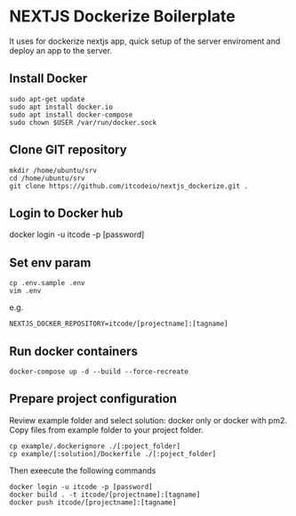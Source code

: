# NEXTJS Dockerize Boilerplate 

It uses for dockerize nextjs app, quick setup of the server enviroment and deploy an app to the server.

## Install Docker
```
sudo apt-get update
sudo apt install docker.io
sudo apt install docker-compose
sudo chown $USER /var/run/docker.sock
```

## Clone GIT repository
```
mkdir /home/ubuntu/srv
cd /home/ubuntu/srv
git clone https://github.com/itcodeio/nextjs_dockerize.git .
```

## Login to Docker hub
docker login -u itcode -p [password]

## Set env param
```
cp .env.sample .env
vim .env
```
e.g.

```
NEXTJS_DOCKER_REPOSITORY=itcode/[projectname]:[tagname]
```

## Run docker containers
```
docker-compose up -d --build --force-recreate
```

## Prepare project configuration
Review example folder and select solution: docker only or docker with pm2.
Copy files from example folder to your project folder.

```
cp example/.dockerignore ./[:poject_folder]
cp example/[:solution]/Dockerfile ./[:poject_folder]
```

Then exeecute the following commands
```
docker login -u itcode -p [password]
docker build . -t itcode/[projectname]:[tagname]
docker push itcode/[projectname]:[tagname]
```